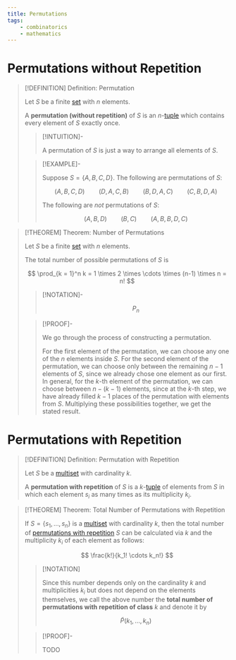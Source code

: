 ```yaml
---
title: Permutations
tags:
    - combinatorics
    - mathematics
---
```


# Permutations without Repetition

>[!DEFINITION] Definition: Permutation
>
>Let $S$ be a finite [set](../Set%20Theory/Sets.md) with $n$ elements.
>
>A **permutation (without repetition)** of $S$ is an $n$-[tuple](../Set%20Theory/Tuples.md) which contains every element of $S$ exactly once.
>
>>[!INTUITION]-
>>
>>A permutation of $S$ is just a way to arrange all elements of $S$.
>>
>
>>[!EXAMPLE]-
>>
>>Suppose $S = \{A, B, C, D\}$. The following are permutations of $S$:
>>
>>$$
>>(A, B, C, D) \qquad (D, A, C, B) \qquad (B, D, A, C) \qquad (C, B, D, A)
>>$$
>>
>>The following are *not* permutations of $S$: 
>>
>>$$
>>(A, B, D) \qquad (B, C) \qquad (A, B, B, D, C)
>>$$
>>
>

>[!THEOREM] Theorem: Number of Permutations
>
>Let $S$ be a finite [set](../Set%20Theory/Sets.md) with $n$ elements.
>
>The total number of possible permutations of $S$ is
>
>$$
>\prod_{k = 1}^n k = 1 \times 2 \times \cdots \times (n-1) \times n = n!
>$$
>
>>[!NOTATION]-
>>
>>$$
>>P_n
>>$$
>>
>
>>[!PROOF]-
>>
>>We go through the process of constructing a permutation.
>>
>>For the first element of the permutation, we can choose any one of the $n$ elements inside $S$. For the second element of the permutation, we can choose only between the remaining $n - 1$ elements of $S$, since we already chose one element as our first. In general, for the $k$-th element of the permutation, we can choose between $n - (k - 1)$ elements, since at the $k$-th step, we have already filled $k-1$ places of the permutation with elements from $S$. Multiplying these possibilities together, we get the stated result.
>>
>

# Permutations with Repetition

>[!DEFINITION] Definition: Permutation with Repetition
>
>Let $S$ be a [multiset](../Set%20Theory/Multisets.md) with cardinality $k$.
>
>A **permutation with repetition** of $S$ is a $k$-[tuple](../Set%20Theory/Tuples.md) of elements from $S$ in which each element $s_i$ as many times as its multiplicity $k_i$.
>

>[!THEOREM] Theorem: Total Number of Permutations with Repetition
>
>If $S = \{s_1, \dotsc, s_n\}$ is a [multiset](../Set%20Theory/Multisets.md) with cardinality $k$, then the total number of [permutations with repetition](Permutations.md#Permutations%20with%20Repetition) $S$ can be calculated via $k$ and the multiplicity $k_i$ of each element as follows:
>
>$$
>\frac{k!}{k_1! \cdots k_n!}
>$$
>
>>[!NOTATION]
>>
>>Since this number depends only on the cardinality $k$ and multiplicities $k_i$ but does not depend on the elements themselves, we call the above number the **total number of permutations with repetition of class** $k$ and denote it by
>>
>>$$
>>\tilde{P}(k_1, \dotsc, k_n) 
>>$$
>>
>
>>[!PROOF]-
>>
>>TODO
>>
>